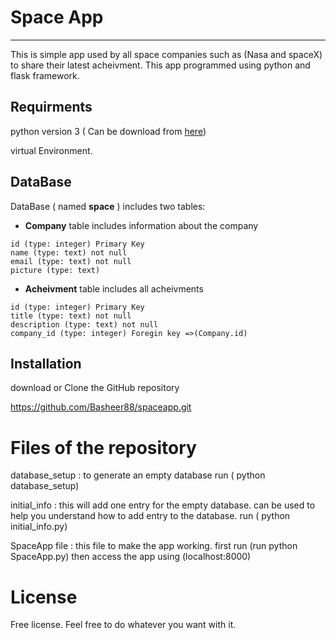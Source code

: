 # Space App 
-----------------------
This is simple app used by all space companies such as (Nasa and spaceX) to share their latest acheivment. This app programmed using python and flask framework.

## Requirments
python version 3 ( Can be download from [here](https://www.python.org/downloads/))

virtual Environment.

## DataBase
DataBase ( named **space** ) includes two tables:
* **Company** table includes information about the company 
 ```
 id (type: integer) Primary Key
 name (type: text) not null
 email (type: text) not null
 picture (type: text)
 ```

* **Acheivment** table includes all acheivments
 ```
 id (type: integer) Primary Key
 title (type: text) not null
 description (type: text) not null
 company_id (type: integer) Foregin key =>(Company.id)
 ```

## Installation
download or Clone the GitHub repository

https://github.com/Basheer88/spaceapp.git

# Files of the repository
database_setup : to generate an empty database run ( python database_setup)

initial_info : this will add one entry for the empty database. can be used to help you understand how to add entry to the database. run ( python initial_info.py)

SpaceApp file : this file to make the app working. first run (run python SpaceApp.py) then access the app using (localhost:8000)


# License
Free license. Feel free to do whatever you want with it.